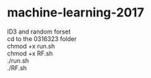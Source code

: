 # machine-learning-2017

ID3 and random forset </br>
cd to the 0316323 folder </br>
chmod +x run.sh </br>
chmod +x RF.sh </br>
./run.sh </br>
./RF.sh </br>
